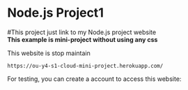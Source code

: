 # Node.js Project1
#This project just link to my Node.js project website<br>
<b>This example is mini-project without using any css</b>

This website is stop maintain

```
https://ou-y4-s1-cloud-mini-project.herokuapp.com/
```
For testing, you can create a account to access this website:

